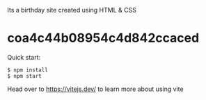 Its a birthday site created using HTML & CSS

# coa4c44b08954c4d842ccaced

Quick start:

```
$ npm install
$ npm start
````

Head over to https://vitejs.dev/ to learn more about using vite
